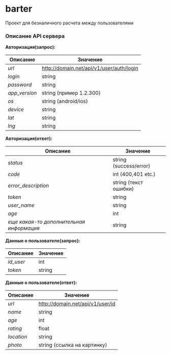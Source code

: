 # barter
Проект для безналичного расчета между пользователями


### Описание API  сервера

**Авторизация(запрос):**

Описание | Значение
------------ | -------------
*url*  | http://domain.net/api/v1/user/auth/login
*login* | string
*password* | string
*app_version* | string (пример 1.2.300)
*os* | string (android/ios)
*device* | string
*lat* | string
*lng* | string


**Авторизация(ответ):**

Описание | Значение
------------ | -------------
*status* | string (success/error)
*code* | int (400,401 etc.)
*error_description* | string  (текст ошибки)
*token* | string 
*user_name* | string
*age* | int
*еще какая-то дополнительная информация* | string

**Данные о пользователе(запрос):**

Описание | Значение
------------ | -------------
*id_user* | int
*token* | string


**Данные о пользователе(ответ):**

Описание | Значение
------------ | -------------
*url* | http://domain.net/api/v1/user/id
*name* | string
*age* | int
*rating* | float
*location*  | string
*photo* | string (ссылка на картинку)













